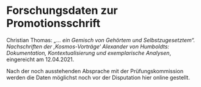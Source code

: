 # Forschungsdaten zur Promotionsschrift 
Christian Thomas: *„… ein Gemisch von Gehörtem und Selbstzugesetztem“. Nachschriften der ‚Kosmos-Vorträge‘ Alexander von Humboldts: Dokumentation, Kontextualisierung und exemplarische Analysen*, eingereicht am 12.04.2021.

Nach der noch ausstehenden Absprache mit der Prüfungskommission werden die Daten möglichst noch vor der Disputation hier online gestellt.
